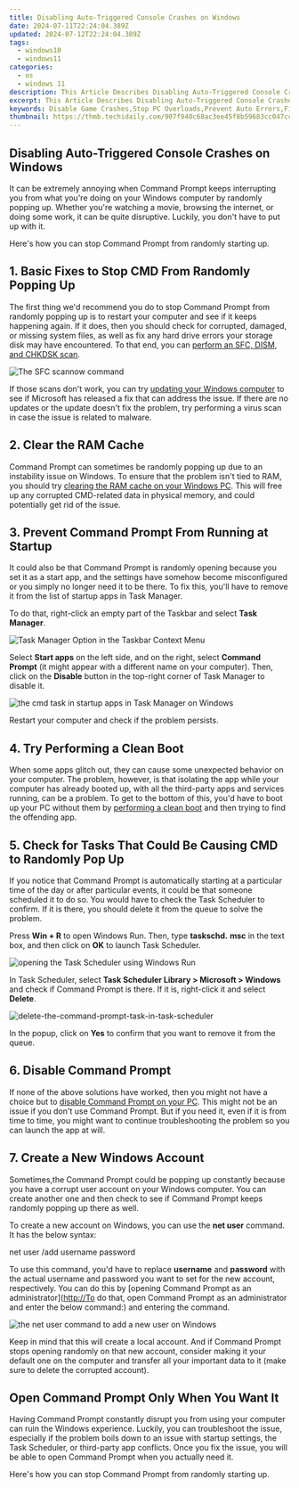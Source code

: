 ```yaml
---
title: Disabling Auto-Triggered Console Crashes on Windows
date: 2024-07-11T22:24:04.389Z
updated: 2024-07-12T22:24:04.389Z
tags:
  - windows10
  - windows11
categories:
  - os
  - windows 11
description: This Article Describes Disabling Auto-Triggered Console Crashes on Windows
excerpt: This Article Describes Disabling Auto-Triggered Console Crashes on Windows
keywords: Disable Game Crashes,Stop PC Overloads,Prevent Auto Errors,Fix Console Freezes,Reduce System Stops,Eliminate Windows Crashes,Control Auto-Triggering Issues
thumbnail: https://thmb.techidaily.com/907f940c68ac3ee45f8b59683cc047cc04665184817513adef7255fa53df8a70.jpg
---
```


## Disabling Auto-Triggered Console Crashes on Windows

 It can be extremely annoying when Command Prompt keeps interrupting you from what you're doing on your Windows computer by randomly popping up. Whether you're watching a movie, browsing the internet, or doing some work, it can be quite disruptive. Luckily, you don't have to put up with it.

 Here's how you can stop Command Prompt from randomly starting up.

## 1\. Basic Fixes to Stop CMD From Randomly Popping Up

 The first thing we'd recommend you do to stop Command Prompt from randomly popping up is to restart your computer and see if it keeps happening again. If it does, then you should check for corrupted, damaged, or missing system files, as well as fix any hard drive errors your storage disk may have encountered. To that end, you can [perform an SFC, DISM, and CHKDSK scan](https://www.makeuseof.com/difference-between-chkdsk-sfc-and-dism-in-windows-10/).

![The SFC scannow command](https://static1.makeuseofimages.com/wordpress/wp-content/uploads/2023/09/sfc-scannow-command.jpg)

 If those scans don't work, you can try [updating your Windows computer](https://www.makeuseof.com/update-windows-manually/) to see if Microsoft has released a fix that can address the issue. If there are no updates or the update doesn't fix the problem, try performing a virus scan in case the issue is related to malware.

## 2\. Clear the RAM Cache

 Command Prompt can sometimes be randomly popping up due to an instability issue on Windows. To ensure that the problem isn't tied to RAM, you should try [clearing the RAM cache on your Windows PC](https://www.makeuseof.com/ram-cache-windows-guide/). This will free up any corrupted CMD-related data in physical memory, and could potentially get rid of the issue.

## 3\. Prevent Command Prompt From Running at Startup

 It could also be that Command Prompt is randomly opening because you set it as a start app, and the settings have somehow become misconfigured or you simply no longer need it to be there. To fix this, you'll have to remove it from the list of startup apps in Task Manager.

 To do that, right-click an empty part of the Taskbar and select **Task Manager**.

![Task Manager Option in the Taskbar Context Menu](https://static1.makeuseofimages.com/wordpress/wp-content/uploads/2022/11/Task-Manager-Option.jpg)

 Select **Start apps** on the left side, and on the right, select **Command Prompt** (it might appear with a different name on your computer). Then, click on the **Disable** button in the top-right corner of Task Manager to disable it.

![the cmd task in startup apps in Task Manager on Windows](https://static1.makeuseofimages.com/wordpress/wp-content/uploads/2023/09/cmd-in-startup-apps-in-task-manager.jpg)

 Restart your computer and check if the problem persists.

## 4\. Try Performing a Clean Boot

 When some apps glitch out, they can cause some unexpected behavior on your computer. The problem, however, is that isolating the app while your computer has already booted up, with all the third-party apps and services running, can be a problem. To get to the bottom of this, you'd have to boot up your PC without them by [performing a clean boot](https://www.makeuseof.com/clean-boot-windows-11/) and then trying to find the offending app.

## 5\. Check for Tasks That Could Be Causing CMD to Randomly Pop Up

 If you notice that Command Prompt is automatically starting at a particular time of the day or after particular events, it could be that someone scheduled it to do so. You would have to check the Task Scheduler to confirm. If it is there, you should delete it from the queue to solve the problem.

 Press **Win + R** to open Windows Run. Then, type **taskschd.** **msc** in the text box, and then click on **OK** to launch Task Scheduler.

![opening the Task Scheduler using Windows Run](https://static1.makeuseofimages.com/wordpress/wp-content/uploads/2023/09/opening-task-scheduler-from-windows-run.jpg)

 In Task Scheduler, select **Task Scheduler Library > Microsoft > Windows** and check if Command Prompt is there. If it is, right-click it and select **Delete**.

![delete-the-command-prompt-task-in-task-scheduler](https://static1.makeuseofimages.com/wordpress/wp-content/uploads/2023/09/delete-the-command-prompt-task-in-task-scheduler.jpg)

 In the popup, click on **Yes** to confirm that you want to remove it from the queue.

## 6\. Disable Command Prompt

 If none of the above solutions have worked, then you might not have a choice but to [disable Command Prompt on your PC](https://www.makeuseof.com/windows-disable-command-prompt-powershell/). This might not be an issue if you don't use Command Prompt. But if you need it, even if it is from time to time, you might want to continue troubleshooting the problem so you can launch the app at will.

## 7\. Create a New Windows Account

 Sometimes,the Command Prompt could be popping up constantly because you have a corrupt user account on your Windows computer. You can create another one and then check to see if Command Prompt keeps randomly popping up there as well.

 To create a new account on Windows, you can use the **net user** command. It has the below syntax:

net user /add username password

 To use this command, you'd have to replace **username** and **password** with the actual username and password you want to set for the new account, respectively. You can do this by [opening Command Prompt as an administrator](<http://To> do that, open Command Prompt as an administrator and enter the below command:) and entering the command.

![the net user command to add a new user on Windows](https://static1.makeuseofimages.com/wordpress/wp-content/uploads/2023/09/the-net-user-command-to-add-a-new-user-on-windows.jpg)

 Keep in mind that this will create a local account. And if Command Prompt stops opening randomly on that new account, consider making it your default one on the computer and transfer all your important data to it (make sure to delete the corrupted account).

## Open Command Prompt Only When You Want It

 Having Command Prompt constantly disrupt you from using your computer can ruin the Windows experience. Luckily, you can troubleshoot the issue, especially if the problem boils down to an issue with startup settings, the Task Scheduler, or third-party app conflicts. Once you fix the issue, you will be able to open Command Prompt when you actually need it.

 Here's how you can stop Command Prompt from randomly starting up.



<ins class="adsbygoogle"
      style="display:block"
      data-ad-client="ca-pub-7571918770474297"
      data-ad-slot="8358498916"
      data-ad-format="auto"
      data-full-width-responsive="true"></ins>